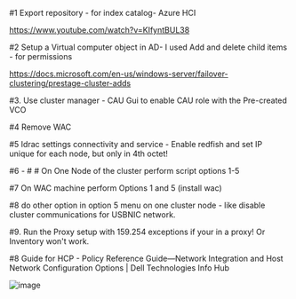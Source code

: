 #1 Export repository - for index catalog- Azure HCI

 https://www.youtube.com/watch?v=KIfyntBUL38


#2 Setup a Virtual computer object in  AD- I used Add and delete child items - for permissions 

https://docs.microsoft.com/en-us/windows-server/failover-clustering/prestage-cluster-adds

#3. Use cluster manager - CAU Gui to enable CAU role with the Pre-created VCO

#4 Remove WAC 

#5  Idrac settings connectivity and service - Enable redfish and set IP unique for each node, but only in 4th octet!



#6 - # # On One Node of the cluster perform script options  1-5

#7 On WAC machine perform  Options 1 and 5 (install wac)

#8  do other option in option 5 menu on one cluster node  - like disable cluster communications for USBNIC network. 

#9. Run the Proxy setup with 159.254 exceptions if your in a proxy! Or Inventory won't work. 

#8 Guide for HCP - Policy Reference Guide—Network Integration and Host Network Configuration Options | Dell Technologies Info Hub



![image](https://user-images.githubusercontent.com/79279019/171454128-2fbe139c-0580-4fa6-9ca0-5ba41552eac4.png)
